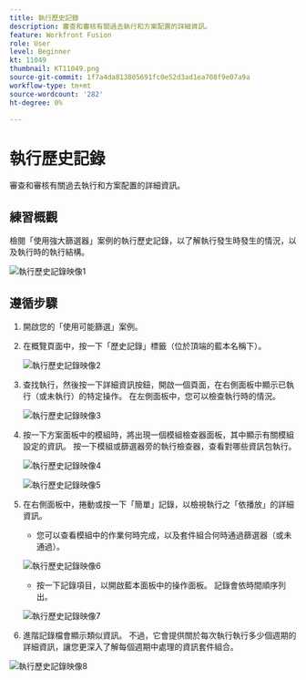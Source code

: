 ```yaml
---
title: 執行歷史記錄
description: 審查和審核有關過去執行和方案配置的詳細資訊。
feature: Workfront Fusion
role: User
level: Beginner
kt: 11049
thumbnail: KT11049.png
source-git-commit: 1f7a4da813805691fc0e52d3ad1ea708f9e07a9a
workflow-type: tm+mt
source-wordcount: '282'
ht-degree: 0%

---
```



# 執行歷史記錄

審查和審核有關過去執行和方案配置的詳細資訊。

## 練習概觀

檢閱「使用強大篩選器」案例的執行歷史記錄，以了解執行發生時發生的情況，以及執行時的執行結構。

![執行歷史記錄映像1](../12-exercises/assets/execution-history-walkthrough-1.png)

## 遵循步驟

1. 開啟您的「使用可能篩選」案例。
1. 在概覽頁面中，按一下「歷史記錄」標籤（位於頂端的藍本名稱下）。

   ![執行歷史記錄映像2](../12-exercises/assets/execution-history-walkthrough-2.png)

1. 查找執行，然後按一下詳細資訊按鈕，開啟一個頁面，在右側面板中顯示已執行（或未執行）的特定操作。 在左側面板中，您可以檢查執行時的情況。

   ![執行歷史記錄映像3](../12-exercises/assets/execution-history-walkthrough-3.png)

1. 按一下方案面板中的模組時，將出現一個模組檢查器面板，其中顯示有關模組設定的資訊。 按一下模組或篩選器旁的執行檢查器，查看對哪些資訊包執行。

   ![執行歷史記錄映像4](../12-exercises/assets/execution-history-walkthrough-4.png)

   ![執行歷史記錄映像5](../12-exercises/assets/execution-history-walkthrough-5.png)


1. 在右側面板中，捲動或按一下「簡單」記錄，以檢視執行之「依播放」的詳細資訊。

   + 您可以查看模組中的作業何時完成，以及套件組合何時通過篩選器（或未通過）。

   ![執行歷史記錄映像6](../12-exercises/assets/execution-history-walkthrough-6.png)

   + 按一下記錄項目，以開啟藍本面板中的操作面板。 記錄會依時間順序列出。

   ![執行歷史記錄映像7](../12-exercises/assets/execution-history-walkthrough-7.png)


1. 進階記錄檔會顯示類似資訊。 不過，它會提供關於每次執行執行多少個週期的詳細資訊，讓您更深入了解每個週期中處理的資訊套件組合。

![執行歷史記錄映像8](../12-exercises/assets/execution-history-walkthrough-8.png)
